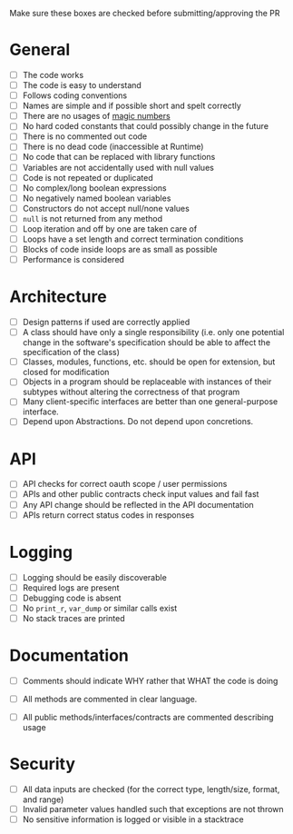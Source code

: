 Make sure these boxes are checked before submitting/approving the PR

# General
  - [ ] The code works
  - [ ] The code is easy to understand
  - [ ] Follows coding conventions
  - [ ] Names are simple and if possible short and spelt correctly
  - [ ] There are no usages of [magic numbers](http://c2.com/cgi/wiki?MagicNumber)
  - [ ] No hard coded constants that could possibly change in the future
  - [ ] There is no commented out code
  - [ ] There is no dead code (inaccessible at Runtime)
  - [ ] No code that can be replaced with library functions
  - [ ] Variables are not accidentally used with null values
  - [ ] Code is not repeated or duplicated
  - [ ] No complex/long boolean expressions
  - [ ] No negatively named boolean variables
  - [ ] Constructors do not accept null/none values
  - [ ] `null` is not returned from any method
  - [ ] Loop iteration and off by one are taken care of
  - [ ] Loops have a set length and correct termination conditions
  - [ ] Blocks of code inside loops are as small as possible
  - [ ] Performance is considered

# Architecture
  - [ ] Design patterns if used are correctly applied
  - [ ] A class should have only a single responsibility (i.e. only one potential change in the software's specification should be able to affect the specification of the class)
  - [ ] Classes, modules, functions, etc. should be open for extension, but closed for modification
  - [ ] Objects in a program should be replaceable with instances of their subtypes without altering the correctness of that program
  - [ ] Many client-specific interfaces are better than one general-purpose interface.
  - [ ] Depend upon Abstractions. Do not depend upon concretions.

# API
  - [ ] API checks for correct oauth scope / user permissions
  - [ ] APIs and other public contracts check input values and fail fast
  - [ ] Any API change should be reflected in the API documentation
  - [ ] APIs return correct status codes in responses

# Logging
  - [ ] Logging should be easily discoverable
  - [ ] Required logs are present
  - [ ] Debugging code is absent
  - [ ] No `print_r`, `var_dump` or similar calls exist
  - [ ] No stack traces are printed
  
# Documentation
  - [ ] Comments should indicate WHY rather that WHAT the code is doing
  - [ ] All methods are commented in clear language.
  - [ ] All public methods/interfaces/contracts are commented describing usage


# Security
  - [ ] All data inputs are checked (for the correct type, length/size, format, and range)
  - [ ] Invalid parameter values handled such that exceptions are not thrown
  - [ ] No sensitive information is logged or visible in a stacktrace